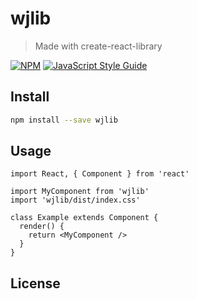 # wjlib

> Made with create-react-library

[![NPM](https://img.shields.io/npm/v/wjlib.svg)](https://www.npmjs.com/package/wjlib) [![JavaScript Style Guide](https://img.shields.io/badge/code_style-standard-brightgreen.svg)](https://standardjs.com)

## Install

```bash
npm install --save wjlib
```

## Usage

```tsx
import React, { Component } from 'react'

import MyComponent from 'wjlib'
import 'wjlib/dist/index.css'

class Example extends Component {
  render() {
    return <MyComponent />
  }
}
```

## License
